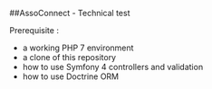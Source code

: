 ##AssoConnect - Technical test

Prerequisite :
- a working PHP 7 environment 
- a clone of this repository
- how to use Symfony 4 controllers and validation
- how to use Doctrine ORM